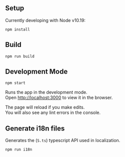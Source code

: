 
## Setup

Currently developing with Node v10.19:

`npm install` 

## Build

`npm run build` 

## Development Mode
`npm start`

Runs the app in the development mode.<br />
Open [http://localhost:3000](http://localhost:3000) to view it in the browser.

The page will reload if you make edits.<br />
You will also see any lint errors in the console.

## Generate i18n files

Generates the (`S.ts`) typescript API used in localization.

`npm run i18n`


